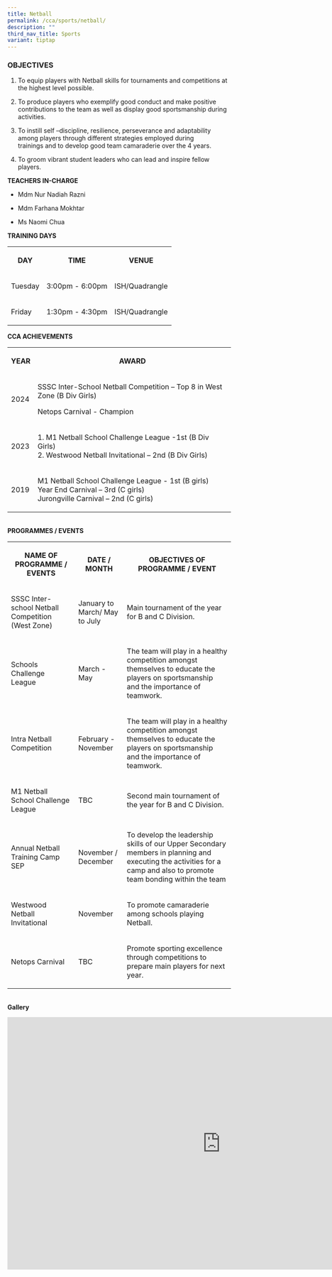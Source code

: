 ```yaml
---
title: Netball
permalink: /cca/sports/netball/
description: ""
third_nav_title: Sports
variant: tiptap
---
```

<h3>OBJECTIVES</h3>
<ol data-tight="true" class="tight">
<li>
<p>To equip players with Netball skills for tournaments and competitions
at the highest level possible.</p>
</li>
<li>
<p>To produce players who exemplify good conduct and make positive contributions
to the team as well as display good sportsmanship during activities.</p>
</li>
<li>
<p>To instill self –discipline, resilience, perseverance and adaptability
among players through different strategies employed during trainings&nbsp;and
to develop good team camaraderie over the 4 years.</p>
</li>
<li>
<p>To groom vibrant student leaders who can lead and inspire fellow players.
<br>
</p>
</li>
</ol>
<p><strong>TEACHERS IN-CHARGE</strong>
</p>
<ul data-tight="true" class="tight">
<li>
<p>Mdm Nur Nadiah Razni</p>
</li>
<li>
<p>Mdm Farhana Mokhtar</p>
</li>
<li>
<p>Ms Naomi Chua</p>
</li>
</ul>
<p></p>
<p><strong>TRAINING DAYS</strong>
</p>
<table style="minWidth: 75px">
<colgroup>
<col>
<col>
<col>
</colgroup>
<tbody>
<tr>
<th rowspan="1" colspan="1">
<p>DAY</p>
</th>
<th rowspan="1" colspan="1">
<p>TIME</p>
</th>
<th rowspan="1" colspan="1">
<p>VENUE</p>
</th>
</tr>
<tr>
<td rowspan="1" colspan="1">
<p>Tuesday</p>
</td>
<td rowspan="1" colspan="1">
<p>3:00pm - 6:00pm</p>
</td>
<td rowspan="1" colspan="1">
<p>ISH/Quadrangle</p>
</td>
</tr>
<tr>
<td rowspan="1" colspan="1">
<p>Friday</p>
</td>
<td rowspan="1" colspan="1">
<p>1:30pm - 4:30pm</p>
</td>
<td rowspan="1" colspan="1">
<p>ISH/Quadrangle</p>
</td>
</tr>
</tbody>
</table>
<p></p>
<p><strong>CCA ACHIEVEMENTS</strong>
</p>
<table style="minWidth: 50px">
<colgroup>
<col>
<col>
</colgroup>
<tbody>
<tr>
<th rowspan="1" colspan="1">
<p>YEAR</p>
</th>
<th rowspan="1" colspan="1">
<p>AWARD</p>
</th>
</tr>
<tr>
<td rowspan="1" colspan="1">
<p>2024</p>
</td>
<td rowspan="1" colspan="1">
<p>SSSC Inter-School Netball Competition – Top 8 in West Zone (B Div Girls)</p>
<p></p>
<p>Netops Carnival - Champion</p>
</td>
</tr>
<tr>
<td rowspan="1" colspan="1">
<p>2023</p>
</td>
<td rowspan="1" colspan="1">
<p>1. M1 Netball School Challenge League -1st (B Div Girls)
<br>2. Westwood Netball Invitational – 2nd (B Div Girls)</p>
</td>
</tr>
<tr>
<td rowspan="1" colspan="1">
<p>2019</p>
</td>
<td rowspan="1" colspan="1">
<p>M1 Netball School Challenge League - 1st (B girls)
<br>Year End Carnival – 3rd (C girls)
<br>Jurongville Carnival – 2nd (C girls)</p>
</td>
</tr>
</tbody>
</table>
<p>
<br><strong>PROGRAMMES / EVENTS</strong>
</p>
<table style="minWidth: 75px">
<colgroup>
<col>
<col>
<col>
</colgroup>
<tbody>
<tr>
<th rowspan="1" colspan="1">
<p>NAME OF PROGRAMME / EVENTS</p>
</th>
<th rowspan="1" colspan="1">
<p>DATE / MONTH</p>
</th>
<th rowspan="1" colspan="1">
<p>OBJECTIVES OF PROGRAMME / EVENT</p>
</th>
</tr>
<tr>
<td rowspan="1" colspan="1">
<p>SSSC Inter-school Netball Competition (West Zone)</p>
</td>
<td rowspan="1" colspan="1">
<p>January to March/ May to July</p>
</td>
<td rowspan="1" colspan="1">
<p>Main tournament of the year for B and C Division.</p>
</td>
</tr>
<tr>
<td rowspan="1" colspan="1">
<p>Schools Challenge League</p>
</td>
<td rowspan="1" colspan="1">
<p>March - May</p>
</td>
<td rowspan="1" colspan="1">
<p>The team will play in a healthy competition amongst themselves to educate
the players on sportsmanship and the importance of teamwork.</p>
</td>
</tr>
<tr>
<td rowspan="1" colspan="1">
<p>Intra Netball Competition</p>
</td>
<td rowspan="1" colspan="1">
<p>February - November</p>
</td>
<td rowspan="1" colspan="1">
<p>The team will play in a healthy competition amongst themselves to educate
the players on sportsmanship and the importance of teamwork.</p>
</td>
</tr>
<tr>
<td rowspan="1" colspan="1">
<p>M1 Netball School Challenge League</p>
</td>
<td rowspan="1" colspan="1">
<p>TBC</p>
</td>
<td rowspan="1" colspan="1">
<p>Second main tournament of the year for B and C Division.</p>
</td>
</tr>
<tr>
<td rowspan="1" colspan="1">
<p>Annual Netball Training Camp SEP</p>
</td>
<td rowspan="1" colspan="1">
<p>November / December</p>
</td>
<td rowspan="1" colspan="1">
<p>To develop the leadership skills of our Upper Secondary members in planning
and executing the activities for a camp and also to promote team bonding
within the team</p>
</td>
</tr>
<tr>
<td rowspan="1" colspan="1">
<p>Westwood Netball Invitational</p>
</td>
<td rowspan="1" colspan="1">
<p>November</p>
</td>
<td rowspan="1" colspan="1">
<p>To promote camaraderie among schools playing Netball.</p>
</td>
</tr>
<tr>
<td rowspan="1" colspan="1">
<p>Netops Carnival</p>
</td>
<td rowspan="1" colspan="1">
<p>TBC</p>
</td>
<td rowspan="1" colspan="1">
<p>Promote sporting excellence through competitions to prepare main players
for next year.</p>
</td>
</tr>
</tbody>
</table>
<p>
<br><strong>Gallery</strong>
</p>
<div class="iframe-wrapper">
<iframe height="569" width="960" allowfullscreen="true" frameborder="0" src="https://docs.google.com/presentation/d/e/2PACX-1vT2CP4zumkjjjgEJHJxTGQHkiUgwQtWuomsg-pcDkeoj854io9in7MQqGHROIOQsFPsV_dJBZmXoXPe/embed?start=true&amp;loop=true&amp;delayms=3000"></iframe>
</div>
<p></p>
<p></p>